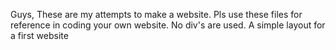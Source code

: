Guys, These are my attempts to make a website. 
Pls use these files for reference in coding your own website.
No div's are used.
A simple layout for a first website
